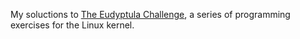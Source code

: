 My soluctions to [The Eudyptula Challenge](http://www.eudyptula-challenge.org/),  a series of programming exercises for the Linux kernel.
